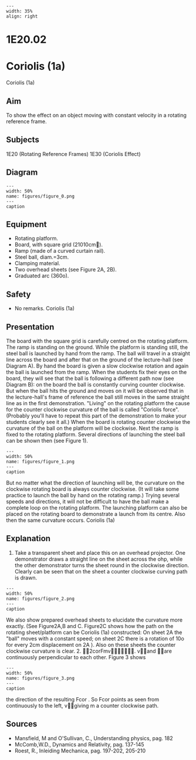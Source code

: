 
```{figure} /figures/busy.png
---
width: 35%
align: right
```
# 1E20.02 
  # Coriolis (1a) 
 Coriolis (1a)   
  
## Aim   
 To show the effect on an object moving with constant velocity in a rotating reference frame.    
  
## Subjects   
 1E20 (Rotating Reference Frames) 1E30 (Coriolis Effect)   
  
## Diagram   
   
```{figure} figures/figure_0.png  
---  
width: 50%  
name: figures/figure_0.png  
---  
caption  
``` 
     
  
## Equipment   
 
 *  Rotating platform. 
 *  Board, with square grid (21010cm). 
 *  Ramp (made of a curved curtain rail). 
 *  Steel ball, diam.=3cm. 
 *  Clamping material. 
 *  Two overhead sheets (see Figure 2A, 2B). 
 *  Graduated arc (360o).   
  
## Safety   
 
 *  No remarks. Coriolis (1a)
    
  
## Presentation   
 The board with the square grid is carefully centred on the rotating platform. The ramp is standing on the ground. While the platform is standing still, the steel ball is launched by hand from the ramp. The ball will travel in a straight line across the board and after that on the ground of the lecture-hall (see Diagram A). By hand the board is given a slow clockwise rotation and again the ball is launched from the ramp. When the students fix their eyes on the board, they will see that the ball is following a different path now (see Diagram B): on the board the ball is constantly curving counter clockwise. But when the ball hits the ground and moves on it will be observed that in the lecture-hall's frame of reference the ball still moves in the same straight line as in the first demonstration. "Living" on the rotating platform the cause for the counter clockwise curvature of the ball is called "Coriolis force". (Probably you'll have to repeat this part of the demonstration to make your students clearly see it all.) When the board is rotating counter clockwise the curvature of the ball on the platform will be clockwise. Next the ramp is fixed to the rotating platform. Several directions of launching the steel ball can be shown then (see Figure 1).   
```{figure} figures/figure_1.png  
---  
width: 50%  
name: figures/figure_1.png  
---  
caption  
``` 
 But no matter what the direction of launching will be, the curvature on the clockwise rotating board is always counter clockwise. (It will take some practice to launch the ball by hand on the rotating ramp.) Trying several speeds and directions, it will not be difficult to have the ball make a complete loop on the rotating platform. The launching platform can also be placed on the rotating board to demonstrate a launch from its centre. Also then the same curvature occurs.  Coriolis (1a)   
  
## Explanation   
 1. Take a transparent sheet and place this on an overhead projector. One demonstrator draws a straight line on the sheet across the ohp, while the other demonstrator turns the sheet round in the clockwise direction. Clearly can be seen that on the sheet a counter clockwise curving path is drawn.    
```{figure} figures/figure_2.png  
---  
width: 50%  
name: figures/figure_2.png  
---  
caption  
``` 
 We also show prepared overhead sheets to elucidate the curvature more exactly. (See Figure2A,B and C. Figure2C shows how the path on the rotating sheet/platform can be Coriolis (1a) constructed: On sheet 2A the "ball" moves with a constant speed; on sheet 2C there is a rotation of 10o for every 2cm displacement on 2A ). Also on these sheets the counter clockwise curvature is clear. 2. 2corFmv. vand are continuously perpendicular to each other. Figure 3 shows     
```{figure} figures/figure_3.png  
---  
width: 50%  
name: figures/figure_3.png  
---  
caption  
``` 
 the direction of the resulting Fcor . So Fcor points as seen from continuously to the left, vgiving m a counter clockwise path.   
  
## Sources   
 
 *  Mansfield, M and O'Sullivan, C., Understanding physics, pag. 182 
 *  McComb,W.D., Dynamics and Relativity, pag. 137-145 
 *  Roest, R., Inleiding Mechanica, pag. 197-202, 205-210
  